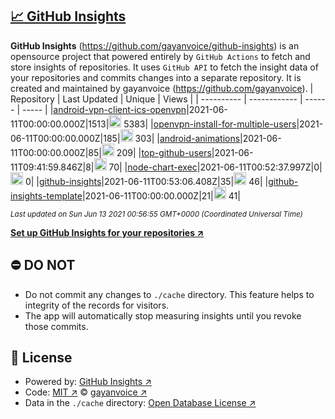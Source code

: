 ## [:chart_with_upwards_trend: GitHub Insights](https://github.com/gayanvoice/github-insights)
**GitHub Insights** (https://github.com/gayanvoice/github-insights) is an opensource project that powered entirely by  `GitHub Actions` to fetch and store insights of repositories.
It uses `GitHub API` to fetch the insight data of your repositories and commits changes into a separate repository. It is created and maintained by gayanvoice (https://github.com/gayanvoice).
| Repository | Last Updated | Unique | Views |
 | ---------- | ------------ | ------ | ----- |
|[android-vpn-client-ics-openvpn](https://github.com/gayanvoice/insights/tree/master/readme/207237845/week.md)|2021-06-11T00:00:00.000Z|1513|<img alt="Response time graph" src="https://github.com/gayanvoice/insights/raw/master/graph/207237845/small/week.png" height="20"> 5383|
|[openvpn-install-for-multiple-users](https://github.com/gayanvoice/insights/tree/master/readme/208378302/week.md)|2021-06-11T00:00:00.000Z|185|<img alt="Response time graph" src="https://github.com/gayanvoice/insights/raw/master/graph/208378302/small/week.png" height="20"> 303|
|[android-animations](https://github.com/gayanvoice/insights/tree/master/readme/209241190/week.md)|2021-06-11T00:00:00.000Z|85|<img alt="Response time graph" src="https://github.com/gayanvoice/insights/raw/master/graph/209241190/small/week.png" height="20"> 209|
|[top-github-users](https://github.com/gayanvoice/insights/tree/master/readme/373383893/week.md)|2021-06-11T09:41:59.846Z|8|<img alt="Response time graph" src="https://github.com/gayanvoice/insights/raw/master/graph/373383893/small/week.png" height="20"> 70|
|[node-chart-exec](https://github.com/gayanvoice/insights/tree/master/readme/370678191/week.md)|2021-06-11T00:52:37.997Z|0|<img alt="Response time graph" src="https://github.com/gayanvoice/insights/raw/master/graph/370678191/small/week.png" height="20"> 0|
|[github-insights](https://github.com/gayanvoice/insights/tree/master/readme/372371373/week.md)|2021-06-11T00:53:06.408Z|35|<img alt="Response time graph" src="https://github.com/gayanvoice/insights/raw/master/graph/372371373/small/week.png" height="20"> 46|
|[github-insights-template](https://github.com/gayanvoice/insights/tree/master/readme/372372861/week.md)|2021-06-11T00:00:00.000Z|21|<img alt="Response time graph" src="https://github.com/gayanvoice/insights/raw/master/graph/372372861/small/week.png" height="20"> 41|

<small><i>Last updated on Sun Jun 13 2021 00:56:55 GMT+0000 (Coordinated Universal Time)</i></small>

[**Set up GitHub Insights for your repositories ↗️**](https://github.com/gayanvoice/github-insights)
## ⛔ DO NOT
- Do not commit any changes to `./cache` directory. This feature helps to integrity of the records for visitors.
- The app will automatically stop measuring insights until you revoke those commits.
## 📄 License
- Powered by: [GitHub Insights ↗️](https://github.com/gayanvoice/github-insights)
- Code: [MIT ↗️](./LICENSE) © [gayanvoice ↗️](https://github.com/gayanvoice)
- Data in the `./cache` directory: [Open Database License ↗️](https://opendatacommons.org/licenses/odbl/1-0/)